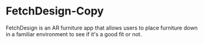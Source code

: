 # FetchDesign-Copy
FetchDesign is an AR furniture app that allows users to place furniture down in a familiar environment to see if it's a good fit or not.
